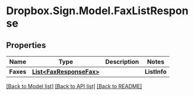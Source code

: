 # Dropbox.Sign.Model.FaxListResponse

## Properties

Name | Type | Description | Notes
------------ | ------------- | ------------- | -------------
**Faxes** | [**List&lt;FaxResponseFax&gt;**](FaxResponseFax.md) |    | **ListInfo** | [**ListInfoResponse**](ListInfoResponse.md) |    | 

[[Back to Model list]](../README.md#documentation-for-models) [[Back to API list]](../README.md#documentation-for-api-endpoints) [[Back to README]](../README.md)

